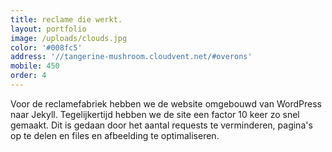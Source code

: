 ```yaml
---
title: reclame die werkt.
layout: portfolio
image: /uploads/clouds.jpg
color: '#008fc5'
address: '//tangerine-mushroom.cloudvent.net/#overons'
mobile: 450
order: 4
---
```



Voor de reclamefabriek hebben we de website omgebouwd van WordPress naar Jekyll. Tegelijkertijd hebben we de site een factor 10 keer zo snel gemaakt. Dit is gedaan door het aantal requests te verminderen, pagina's op te delen en files en afbeelding te optimaliseren.